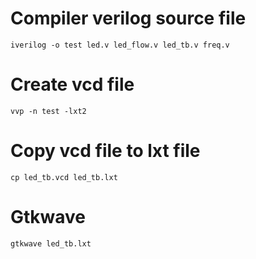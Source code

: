 # Compiler verilog source file
```
iverilog -o test led.v led_flow.v led_tb.v freq.v
```
# Create vcd file
```
vvp -n test -lxt2
```
# Copy vcd file to lxt file
```
cp led_tb.vcd led_tb.lxt
```
# Gtkwave
```
gtkwave led_tb.lxt
```
